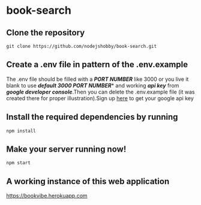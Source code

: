 # book-search

## Clone the repository
```
git clone https://github.com/nodejshobby/book-search.git
```
## Create a .env file in pattern of the .env.example
The .env file should be filled with a ***PORT NUMBER*** like 3000 or you live it blank to use ***default 3000 PORT NUMBER**** and working ***api key*** from ***google developer console***.Then you can delete the .env.example file (it was created there for proper illustration).Sign up [here](https://console.developers.google.com/) to get your google api key 

## Install the required dependencies by running
```
npm install
```
## Make your server running now!
```
npm start
```

## A working instance of this web application
https://bookvibe.herokuapp.com

